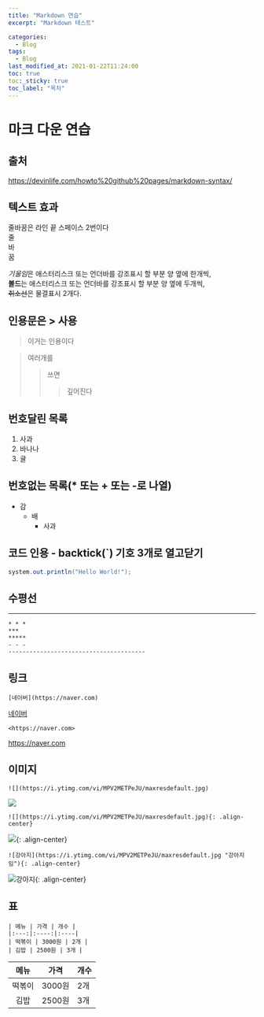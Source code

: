 ```yaml
---
title: "Markdown 연습"
excerpt: "Markdown 테스트"

categories:
  - Blog
tags:
  - Blog
last_modified_at: 2021-01-22T11:24:00
toc: true
toc:_sticky: true
toc_label: "목차"
---
```


# 마크 다운 연습

## 출처
<https://devinlife.com/howto%20github%20pages/markdown-syntax/>

## 텍스트 효과
줄바꿈은 라인 끝 스페이스 2번이다  
줄  
바  
꿈  
  
*기울임*은 애스터리스크 또는 언더바를 강조표시 할 부분 양 옆에 한개씩,  
**볼드**는 애스터리스크 또는 언더바를 강조표시 할 부분 양 옆에 두개씩,  
~~취소선~~은 물결표시 2개다.  

## 인용문은 > 사용
> 이거는 인용이다

> 여러개를
>> 쓰면
>>> 깊어진다

## 번호달린 목록
1. 사과
2. 바나나
3. 귤

## 번호없는 목록(* 또는 + 또는 -로 나열)
* 감
  * 배
    * 사과

## 코드 인용 - backtick(`) 기호 3개로 열고닫기
```java
system.out.println("Hello World!");
```

## 수평선
-------------------------
```
* * *
***
*****
- - -
---------------------------------------
```

## 링크
```
[네이버](https://naver.com)
```
[네이버](https://naver.com)


```
<https://naver.com>
```
<https://naver.com>

## 이미지
```
![](https://i.ytimg.com/vi/MPV2METPeJU/maxresdefault.jpg)
```
![](https://i.ytimg.com/vi/MPV2METPeJU/maxresdefault.jpg)

```
![](https://i.ytimg.com/vi/MPV2METPeJU/maxresdefault.jpg){: .align-center}
```
![](https://i.ytimg.com/vi/MPV2METPeJU/maxresdefault.jpg){: .align-center}



```
![강아지](https://i.ytimg.com/vi/MPV2METPeJU/maxresdefault.jpg "강아지임"){: .align-center}
```
![강아지](https://i.ytimg.com/vi/MPV2METPeJU/maxresdefault.jpg "강아지임"){: .align-center}

## 표
```
| 메뉴 | 가격 | 개수 |
|:---:|:----:|:----|
| 떡볶이 | 3000원 | 2개 |
| 김밥 | 2500원 | 3개 |
```

| 메뉴 | 가격 | 개수 |
|:---:|:----:|:----|
| 떡볶이 | 3000원 | 2개 |
| 김밥 | 2500원 | 3개 |